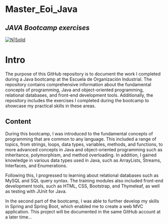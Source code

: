 # Master_Eoi_Java
## _JAVA Bootcamp exercises_

[![N|Solid](https://www.eoi.es/sites/default/files/logo-eoi.png)](https://www.eoi.es/es/cursos/90766/curso-de-java-presencial-virtual-online-ambito-nacional)

# Intro

The purpose of this GitHub repository is to document the work I completed during a Java bootcamp at the Escuela de Organización Industrial. The repository contains comprehensive information about the fundamental concepts of programming, Java and object-oriented programming, relational databases, and front-end development tools. Additionally, the repository includes the exercises I completed during the bootcamp to showcase my practical skills in these areas.

## Content

During this bootcamp, I was introduced to the fundamental concepts of programming that are common to any language. This included a range of topics, from strings, loops, data types, variables, methods, and functions, to more advanced concepts in Java and object-oriented programming such as inheritance, polymorphism, and method overloading. In addition, I gained knowledge in various data types used in Java, such as ArrayLists, Streams, Interfaces, and Enumerations.

Following this, I progressed to learning about relational databases such as MySQL and SQL query syntax. The training modules also included front-end development tools, such as HTML, CSS, Bootstrap, and Thymeleaf, as well as testing with JUnit for Java.

In the second part of the bootcamp, I was able to further develop my skills in Spring and Spring Boot, which enabled me to create a web MVC application. This project will be documented in the same GitHub account at a later time... 
